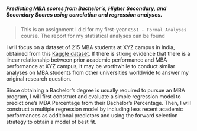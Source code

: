 ##### Predicting MBA scores from Bachelor’s, Higher Secondary, and Secondary Scores using correlation and regression analyses.

> This is an assignment I did for my first-year `CS51 - Formal Analyses` course. The report for my statistical analyses can be found

I will focus on a dataset of 215 MBA students at XYZ campus in India, obtained from this [Kaggle dataset](https://www.kaggle.com/datasets/benroshan/factors-affecting-campus-placement). If there is
strong evidence that there is a linear relationship between prior academic performance and
MBA performance at XYZ campus, it may be worthwhile to conduct similar analyses on MBA
students from other universities worldwide to answer my original research question.

Since obtaining a Bachelor’s degree is usually required to pursue an MBA program, I will first
construct and evaluate a simple regression model to predict one’s MBA Percentage from their
Bachelor’s Percentage. Then, I will construct a multiple regression model by including less
recent academic performances as additional predictors and using the forward selection
strategy to obtain a model of best fit.
